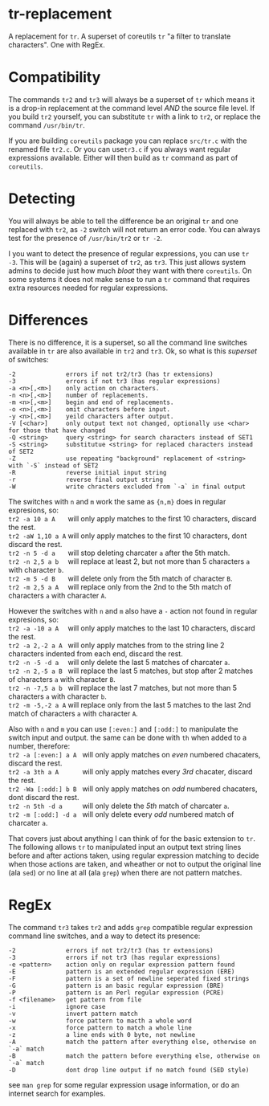 # tr-replacement
A replacement for `tr`. A superset of coreutils `tr` "a filter to translate characters". One with RegEx.

# Compatibility
The commands `tr2` and `tr3` will always be a superset of `tr` which means it is a drop-in replacement at the command level _AND_ the source file level. If you build `tr2` yourself, you can substitute `tr` with a link to `tr2`, or replace the command `/usr/bin/tr`.

If you are building `coreutils` package you can replace `src/tr.c` with the renamed file `tr2.c`. Or you can use`tr3.c` if you always want regular expressions available. Either will then build as `tr` command as part of `coreutils`.

# Detecting
You will always be able to tell the difference be an original `tr` and one replaced with `tr2`, as `-2` switch will not return an error code. You can always test for the presence of `/usr/bin/tr2` or `tr -2`.

I you want to detect the presence of regular expressions, you can use `tr -3`. This will be (again) a superset of `tr2`, as `tr3`. This just allows system admins to decide just how much _bloat_ they want with there `coreutils`. On some systems it does not make sense to run a `tr` command that requires extra resources needed for regular expressions.


# Differences
There is no difference, it is a superset, so all the command line switches available in `tr` are also available in `tr2` and `tr3`. Ok, so what is this _superset_ of switches:
```
-2              errors if not tr2/tr3 (has tr extensions)
-3              errors if not tr3 (has regular expressions)
-a <n>[,<m>]    only action on characters.
-n <n>[,<m>]    number of replacements.
-m <n>[,<m>]    begin and end of replacements.
-o <n>[,<m>]    omit characters before input.
-y <n>[,<m>]    yeild characters after output.
-V [<char>]     only output text not changed, optionally use <char> for those that have changed
-Q <string>     query <string> for search characters instead of SET1
-S <string>     substitutue <string> for replaced characters instead of SET2
-Z              use repeating "background" replacement of <string> with `-S` instead of SET2
-R              reverse initial input string
-r              reverse final output string
-W              write chracters excluded from `-a` in final output
```
The switches with `n` and `m` work the same as `{n,m}` does in regular expresions, so:  
`tr2 -a 10 a A   ` will only apply matches to the first 10 characters, discard the rest.  
`tr2 -aW 1,10 a A` will only apply matches to the first 10 characters, dont discard the rest.  
`tr2 -n 5 -d a   ` will stop deleting charcater `a` after the 5th match.  
`tr2 -n 2,5 a b  ` will replace at least 2, but not more than 5 characters `a` with character `b`.  
`tr2 -m 5 -d B   ` will delete only from the 5th match of character `B`.  
`tr2 -m 2,5 a A  ` will replace only from the 2nd to the 5th match of characters `a` with character `A`.  

However the switches with `n` and `m` also have a `-` action not found in regular expresions, so:  
`tr2 -a -10 a A  ` will only apply matches to the last 10 characters, discard the rest.  
`tr2 -a 2,-2 a A ` will only apply matches from to the string line 2 characters indented from each end, discard the rest.  
`tr2 -n -5 -d a  ` will only delete the last 5 matches of charcater `a`.  
`tr2 -n 2,-5 a B ` will replace the last 5 matches, but stop after 2 matches of characters `a` with character `B`.  
`tr2 -n -7,5 a b ` will replace the last 7 matches, but not more than 5 characters `a` with character `b`.  
`tr2 -m -5,-2 a A` will replace only from the last 5 matches to the last 2nd match of characters `a` with character `A`.  

Also with `n` and `m` you can use `[:even:]` and `[:odd:]` to manipulate the switch input and output. the same can be done with `th` when added to a number, therefore:  
`tr2 -a [:even:] a A ` will only apply matches on _even_ numbered chacaters, discard the rest.  
`tr2 -a 3th a A      ` will only apply matches every _3rd_ chacater, discard the rest.  
`tr2 -Wa [:odd:] b B ` will only apply matches on _odd_ numbered chacaters, dont discard the rest.  
`tr2 -n 5th -d a     ` will only delete the _5th_ match of charcater `a`.  
`tr2 -m [:odd:] -d a ` will only delete every _odd_ numbered match of charcater `a`.  

That covers just about anything I can think of for the basic extension to `tr`. The following allows `tr` to manipulated input an output text string lines before and after actions taken, using regular expression matching to decide when those actions are taken, and wheather or not to output the original line (ala `sed`) or no line at all (ala `grep`) when there are not pattern matches.


# RegEx
The command `tr3` takes `tr2` and adds `grep` compatible regular expression command line switches, and a way to detect its presence:
```
-2              errors if not tr2/tr3 (has tr extensions)
-3              errors if not tr3 (has regular expressions)
-e <pattern>    action only on regular expression pattern found
-E              pattern is an extended regular expression (ERE)
-F              pattern is a set of newline seperated fixed strings
-G              pattern is an basic regular expression (BRE)
-P              pattern is an Perl regular expression (PCRE)
-f <filename>   get pattern from file
-i              ignore case
-v              invert pattern match
-w              force pattern to macth a whole word
-x              force pattern to match a whole line
-z              a line ends with 0 byte, not newline
-A              match the pattern after everything else, otherwise on `-a` match
-B              match the pattern before everything else, otherwise on `-a` match
-D              dont drop line output if no match found (SED style)
```
see `man grep` for some regular expression usage information, or do an internet search for examples.

